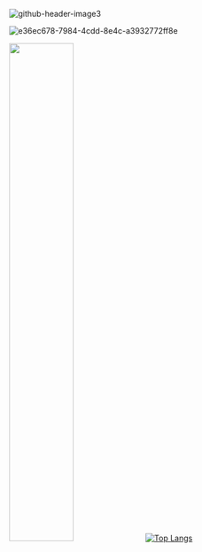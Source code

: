 ![github-header-image3](https://github.com/Dean-Cash/dean-cash/assets/144853179/0057282b-697c-420c-bbec-01156cdbb826)

![e36ec678-7984-4cdd-8e4c-a3932772ff8e](https://github.com/Dean-Cash/dean-cash/assets/144853179/3ab671ba-524a-4158-909f-aa0a68e5f797)

<img src="https://github-readme-streak-stats.herokuapp.com/?user=dean-cash&theme=dark" width="48%" > [![Top Langs](https://github-readme-stats.vercel.app/api/top-langs/?username=dean-cash&layout=compact&theme=vision-friendly-dark)](https://github.com/anuraghazra/github-readme-stats)
